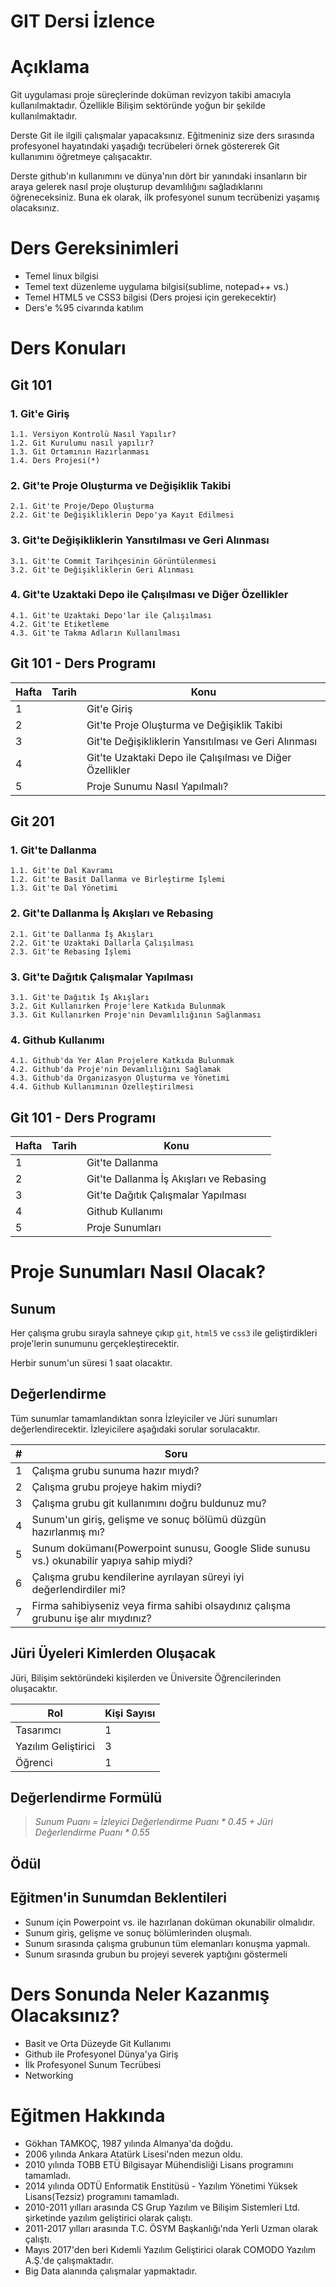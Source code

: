 # **GIT Dersi İzlence**

# **Açıklama**

Git uygulaması proje süreçlerinde doküman revizyon takibi amacıyla kullanılmaktadır. Özellikle Bilişim sektöründe yoğun bir şekilde kullanılmaktadır.

Derste Git ile ilgili çalışmalar yapacaksınız. Eğitmeniniz size ders sırasında profesyonel hayatındaki yaşadığı tecrübeleri örnek göstererek Git kullanımını öğretmeye çalışacaktır. 

Derste github'ın kullanımını ve dünya'nın dört bir yanındaki insanların bir araya gelerek nasıl proje oluşturup devamlılığını sağladıklarını öğreneceksiniz. Buna ek olarak, ilk profesyonel sunum tecrübenizi yaşamış olacaksınız.

# **Ders Gereksinimleri**

- Temel linux bilgisi
- Temel text düzenleme uygulama bilgisi(sublime, notepad++ vs.)
- Temel HTML5 ve CSS3 bilgisi (Ders projesi için gerekecektir)
- Ders'e %95 civarında katılım

# **Ders Konuları**

## **Git 101**

### **1. Git'e Giriş**

    1.1. Versiyon Kontrolü Nasıl Yapılır?
    1.2. Git Kurulumu nasıl yapılır?
    1.3. Git Ortamının Hazırlanması
    1.4. Ders Projesi(*)

### **2. Git'te Proje Oluşturma ve Değişiklik Takibi**

    2.1. Git'te Proje/Depo Oluşturma
    2.2. Git'te Değişikliklerin Depo'ya Kayıt Edilmesi

### **3. Git'te Değişikliklerin Yansıtılması ve Geri Alınması**

    3.1. Git'te Commit Tarihçesinin Görüntülenmesi
    3.2. Git'te Değişikliklerin Geri Alınması

### **4. Git'te Uzaktaki Depo ile Çalışılması ve Diğer Özellikler**

    4.1. Git'te Uzaktaki Depo'lar ile Çalışılması
    4.2. Git'te Etiketleme
    4.3. Git'te Takma Adların Kullanılması

## **Git 101 - Ders Programı**

| **Hafta** | **Tarih** | **Konu** |
|-------|-------|------|
|1||Git'e Giriş
|2||Git'te Proje Oluşturma ve Değişiklik Takibi
|3||Git'te Değişikliklerin Yansıtılması ve Geri Alınması
|4||Git'te Uzaktaki Depo ile Çalışılması ve Diğer Özellikler|
|5||Proje Sunumu Nasıl Yapılmalı?|

## **Git 201**

### **1. Git'te Dallanma**

    1.1. Git'te Dal Kavramı
    1.2. Git'te Basit Dallanma ve Birleştirme İşlemi
    1.3. Git'te Dal Yönetimi

### **2. Git'te Dallanma İş Akışları ve Rebasing**

    2.1. Git'te Dallanma İş Akışları
    2.2. Git'te Uzaktaki Dallarla Çalışılması
    2.3. Git'te Rebasing İşlemi

### **3. Git'te Dağıtık Çalışmalar Yapılması**

    3.1. Git'te Dağıtık İş Akışları
    3.2. Git Kullanırken Proje'lere Katkıda Bulunmak
    3.3. Git Kullanırken Proje'nin Devamlılığının Sağlanması

### **4. Github Kullanımı**

    4.1. Github'da Yer Alan Projelere Katkıda Bulunmak
    4.2. Github'da Proje'nin Devamlılığını Sağlamak
    4.3. Github'da Organizasyon Oluşturma ve Yönetimi
    4.4. Github Kullanımının Özelleştirilmesi

## **Git 101 - Ders Programı**

| **Hafta** | **Tarih** | **Konu** |
|-------|-------|------|
|1||Git'te Dallanma
|2||Git'te Dallanma İş Akışları ve Rebasing
|3||Git'te Dağıtık Çalışmalar Yapılması|
|4||Github Kullanımı|
|5||Proje Sunumları|

# **Proje Sunumları Nasıl Olacak?**

## **Sunum**

Her çalışma grubu sırayla sahneye çıkıp `git`, `html5` ve `css3` ile geliştirdikleri proje'lerin sunumunu gerçekleştirecektir.

Herbir sunum'un süresi 1 saat olacaktır.

## **Değerlendirme**

Tüm sunumlar tamamlandıktan sonra İzleyiciler ve  Jüri sunumları değerlendirecektir. İzleyicilere aşağıdaki sorular sorulacaktır.

|#|Soru|
|---|---|
|1|Çalışma grubu sunuma hazır mıydı?|
|2|Çalışma grubu projeye hakim miydi?|
|3|Çalışma grubu git kullanımını doğru buldunuz mu?|
|4|Sunum'un giriş, gelişme ve sonuç bölümü düzgün hazırlanmış mı?|
|5|Sunum dokümanı(Powerpoint sunusu, Google Slide sunusu vs.) okunabilir yapıya sahip miydi?|
|6|Çalışma grubu kendilerine ayrılayan süreyi iyi değerlendirdiler mi?|
|7|Firma sahibiyseniz veya firma sahibi olsaydınız çalışma grubunu işe alır mıydınız?|

## **Jüri Üyeleri Kimlerden Oluşacak**

Jüri, Bilişim sektöründeki kişilerden ve Üniversite Öğrencilerinden oluşacaktır.

|Rol|Kişi Sayısı|
|-|-|
|Tasarımcı|1|
|Yazılım Geliştirici|3|
|Öğrenci|1|

## **Değerlendirme Formülü**

> *Sunum Puanı = İzleyici Değerlendirme Puanı * 0.45 + Jüri Değerlendirme Puanı * 0.55*

## **Ödül**



## **Eğitmen'in Sunumdan Beklentileri**

- Sunum için Powerpoint vs. ile hazırlanan doküman okunabilir olmalıdır. 
- Sunum giriş, gelişme ve sonuç bölümlerinden oluşmalı.
- Sunum sırasında çalışma grubunun tüm elemanları konuşma yapmalı.
- Sunum sırasında grubun bu projeyi severek yaptığını göstermeli

# **Ders Sonunda Neler Kazanmış Olacaksınız?**

- Basit ve Orta Düzeyde Git Kullanımı
- Github ile Profesyonel Dünya'ya Giriş
- İlk Profesyonel Sunum Tecrübesi
- Networking

# **Eğitmen Hakkında**

- Gökhan TAMKOÇ, 1987 yılında Almanya'da doğdu.
- 2006 yılında Ankara Atatürk Lisesi'nden mezun oldu.
- 2010 yılında TOBB ETÜ Bilgisayar Mühendisliği Lisans programını tamamladı.
- 2014 yılında ODTÜ Enformatik Enstitüsü - Yazılım Yönetimi Yüksek Lisans(Tezsiz) programını tamamladı.
- 2010-2011 yılları arasında CS Grup Yazılım ve Bilişim Sistemleri Ltd. şirketinde yazılım geliştirici olarak çalıştı.
- 2011-2017 yılları arasında T.C. ÖSYM Başkanlığı'nda Yerli Uzman olarak çalıştı.
- Mayıs 2017'den beri Kıdemli Yazılım Geliştirici olarak COMODO Yazılım A.Ş.'de çalışmaktadır.
- Big Data alanında çalışmalar yapmaktadır.
